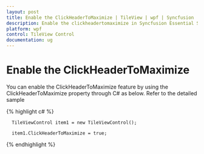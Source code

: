 ```yaml
---
layout: post
title: Enable the ClickHeaderToMaximize | TileView | wpf | Syncfusion
description: Enable the clickheadertomaximize in Syncfusion Essential Studio WPF TileView Control, its elements and more.
platform: wpf
control: TileView Control
documentation: ug
---
```


# Enable the ClickHeaderToMaximize

You can enable the ClickHeaderToMaximize feature by using the ClickHeaderToMaximize property through C# as below. Refer to the detailed sample



{% highlight c# %}

      TileViewControl item1 = new TileViewControl();

      item1.ClickHeaderToMaximize = true;

{% endhighlight %}





